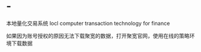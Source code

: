 # -
本地量化交易系统 locl computer transaction technology for finance

如果因为账号授权的原因无法下载聚宽的数据，打开聚宽官网，使用在线的策略环境下载数据
